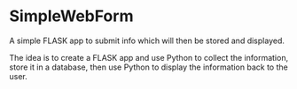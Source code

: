 # SimpleWebForm
A simple FLASK app to submit info which will then be stored and displayed.

The idea is to create a FLASK app and use Python to collect the information,
store it in a database, then use Python to display the information back to the user.
